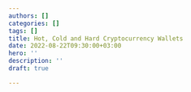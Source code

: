 ```yaml
---
authors: []
categories: []
tags: []
title: Hot, Cold and Hard Cryptocurrency Wallets
date: 2022-08-22T09:30:00+03:00
hero: ''
description: ''
draft: true

---
```

